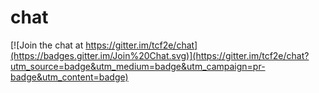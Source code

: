 # chat

[![Join the chat at https://gitter.im/tcf2e/chat](https://badges.gitter.im/Join%20Chat.svg)](https://gitter.im/tcf2e/chat?utm_source=badge&utm_medium=badge&utm_campaign=pr-badge&utm_content=badge)
